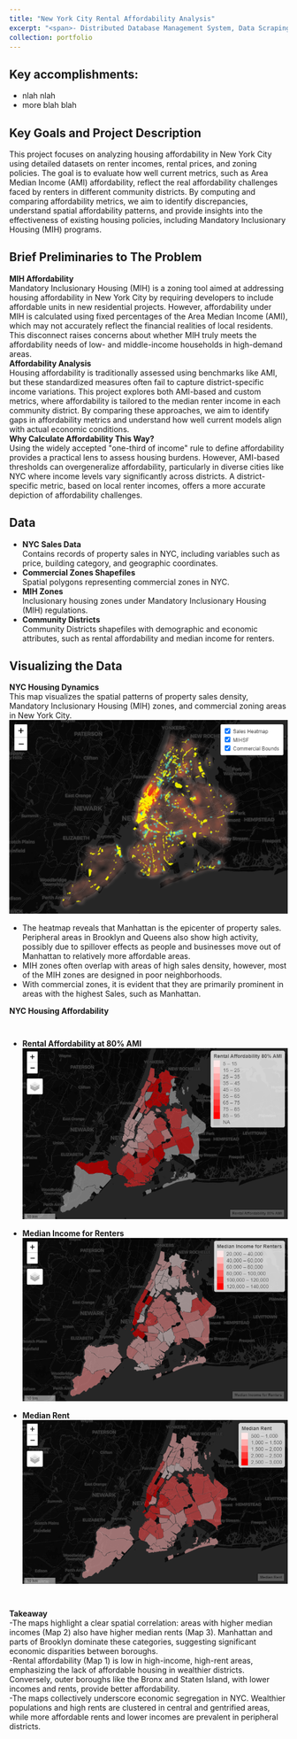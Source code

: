 ```yaml
---
title: "New York City Rental Affordability Analysis"
excerpt: "<span>- Distributed Database Management System, Data Scraping, Custom Hash Partitioning</span><br/>- Python, Django, MySQL, Selenium WebDriver, BeautifulSoup<br/><br/>Developed a Django-based Distributed Database Management System for job postings from scratch, utilizing a custom hash function to partition data across 3 MySQL databases. The dataset was obtained by scraping LinkedIn Jobs using Selenium WebDriver for automated navigation and BeautifulSoup for HTML parsing.<br/><img src='/images/mihnyc.PNG'>"
collection: portfolio
---
```


Key accomplishments:
---
- nlah nlah
- more blah blah

Key Goals and Project Description
---
This project focuses on analyzing housing affordability in New York City using detailed datasets on renter incomes, rental prices, and zoning policies. The goal is to evaluate how well current metrics, such as Area Median Income (AMI) affordability, reflect the real affordability challenges faced by renters in different community districts. By computing and comparing affordability metrics, we aim to identify discrepancies, understand spatial affordability patterns, and provide insights into the effectiveness of existing housing policies, including Mandatory Inclusionary Housing (MIH) programs.

Brief Preliminaries to The Problem
---
**MIH Affordability**  
Mandatory Inclusionary Housing (MIH) is a zoning tool aimed at addressing housing affordability in New York City by requiring developers to include affordable units in new residential projects. However, affordability under MIH is calculated using fixed percentages of the Area Median Income (AMI), which may not accurately reflect the financial realities of local residents. This disconnect raises concerns about whether MIH truly meets the affordability needs of low- and middle-income households in high-demand areas.  
**Affordability Analysis**  
Housing affordability is traditionally assessed using benchmarks like AMI, but these standardized measures often fail to capture district-specific income variations. This project explores both AMI-based and custom metrics, where affordability is tailored to the median renter income in each community district. By comparing these approaches, we aim to identify gaps in affordability metrics and understand how well current models align with actual economic conditions.  
**Why Calculate Affordability This Way?**  
Using the widely accepted "one-third of income" rule to define affordability provides a practical lens to assess housing burdens. However, AMI-based thresholds can overgeneralize affordability, particularly in diverse cities like NYC where income levels vary significantly across districts. A district-specific metric, based on local renter incomes, offers a more accurate depiction of affordability challenges.

Data
---
- **NYC Sales Data**  
Contains records of property sales in NYC, including variables such as price, building category, and geographic coordinates.
- **Commercial Zones Shapefiles**  
Spatial polygons representing commercial zones in NYC.
- **MIH Zones**  
Inclusionary housing zones under Mandatory Inclusionary Housing (MIH) regulations.
- **Community Districts**  
Community Districts shapefiles with demographic and economic attributes, such as rental affordability and median income for renters.

Visualizing the Data
---
**NYC Housing Dynamics**  
This map visualizes the spatial patterns of property sales density, Mandatory Inclusionary Housing (MIH) zones, and commercial zoning areas in New York City.  
<img src='/images/heatmap.png'>  
- The heatmap reveals that Manhattan is the epicenter of property sales. Peripheral areas in Brooklyn and Queens also show high activity, possibly due to spillover effects as people and businesses move out of Manhattan to relatively more affordable areas.  
- MIH zones often overlap with areas of high sales density, however, most of the MIH zones are designed in poor neighborhoods.  
- With commercial zones, it is evident that they are primarily prominent in areas with the highest Sales, such as Manhattan.  

**NYC Housing Affordability**

<div style="display: flex; flex-direction: column; align-items: center;">

- **Rental Affordability at 80% AMI**  
  <img src="./images/rent_afford_80_ami.png" width="500">  

- **Median Income for Renters**  
  <img src="./images/median_income_rent.png" width="500">  

- **Median Rent**  
  <img src="./images/median_rent.png" width="500">  

</div>


**Takeaway**  
-The maps highlight a clear spatial correlation: areas with higher median incomes (Map 2) also have higher median rents (Map 3). Manhattan and parts of Brooklyn dominate these categories, suggesting significant economic disparities between boroughs.  
-Rental affordability (Map 1) is low in high-income, high-rent areas, emphasizing the lack of affordable housing in wealthier districts. Conversely, outer boroughs like the Bronx and Staten Island, with lower incomes and rents, provide better affordability.  
-The maps collectively underscore economic segregation in NYC. Wealthier populations and high rents are clustered in central and gentrified areas, while more affordable rents and lower incomes are prevalent in peripheral districts.